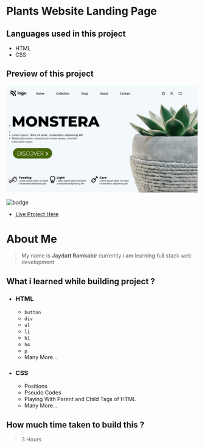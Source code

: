 # Plants Website Landing Page  

## Languages used in this project
- HTML
- CSS

## Preview of this project
![image](./pro6.png)


![badge](https://img.shields.io/badge/-Live%20project%20link-green)

- [Live Project Here](https://geekyjedy-pro6.netlify.app/ "Netlify Live Project Link")


# About Me
> My name is **Jaydatt Ramkabir** currently i am learning full stack web development


## What i learned while building project ?
- ### HTML
    - `button`
    - `div`
    - `ul`
    - `li`
    - `h1`
    - `h4`
    - `p`
    - Many More...
- ### CSS
    - Positions
    - Pseudo Codes
    - Playing With Parent and Child Tags of HTML
    - Many More...

## How much time taken to build this ? 
>3 Hours
